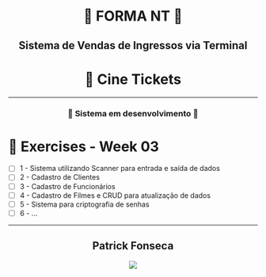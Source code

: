 <div align="center">

# 🚀 FORMA NT 🚀

## Sistema de Vendas de Ingressos via Terminal

# 🎥 Cine Tickets

---

### 🚧 Sistema em desenvolvimento 🚧

</div>

# 🎯 Exercises - Week 03

- [ ] 1 - Sistema utilizando Scanner para entrada e saída de dados
- [ ] 2 - Cadastro de Clientes
- [ ] 3 - Cadastro de Funcionários
- [ ] 4 - Cadastro de Filmes e CRUD para atualização de dados
- [ ] 5 - Sistema para criptografia de senhas
- [ ] 6 - ...

---

<div align="center">
  <h2>Patrick Fonseca</h2>
	  <a href="https://www.linkedin.com/in/PatrickFonseca/" target="_blank">
      <img src="https://img.shields.io/badge/-LinkedIn-%230077B5?style=for-the-badge&logo=linkedin&logoColor=white" target="_blank">
    </a>
</div>
